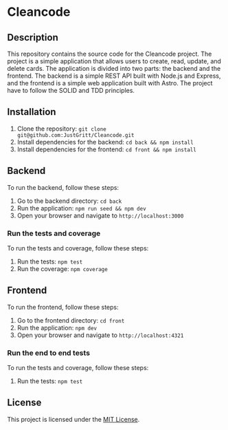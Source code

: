 # Cleancode

## Description

This repository contains the source code for the Cleancode project. The project is a simple application that allows users to create, read, update, and delete cards. The application is divided into two parts: the backend and the frontend. The backend is a simple REST API built with Node.js and Express, and the frontend is a simple web application built with Astro. The project have to follow the SOLID and TDD principles.

## Installation

1. Clone the repository: `git clone git@github.com:JustGritt/Cleancode.git`
2. Install dependencies for the backend: `cd back && npm install`
3. Install dependencies for the frontend: `cd front && npm install`

## Backend

To run the backend, follow these steps:

1. Go to the backend directory: `cd back`
2. Run the application: `npm run seed && npm dev`
3. Open your browser and navigate to `http://localhost:3000`

### Run the tests and coverage

To run the tests and coverage, follow these steps:

1. Run the tests: `npm test`
2. Run the coverage: `npm coverage`

## Frontend

To run the frontend, follow these steps:

1. Go to the frontend directory: `cd front`
2. Run the application: `npm dev`
3. Open your browser and navigate to `http://localhost:4321`

### Run the end to end tests

To run the tests and coverage, follow these steps:

1. Run the tests: `npm test`

## License

This project is licensed under the [MIT License](LICENSE).
